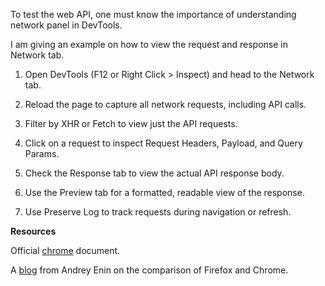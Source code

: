 To test the web API, one must know the importance of understanding network panel in DevTools.

I am giving an example on how to view the request and response in Network tab.

1) Open DevTools (F12 or Right Click > Inspect) and head to the Network tab.

2) Reload the page to capture all network requests, including API calls.

3) Filter by XHR or Fetch to view just the API requests.

4) Click on a request to inspect Request Headers, Payload, and Query Params.

5) Check the Response tab to view the actual API response body.

6) Use the Preview tab for a formatted, readable view of the response.

7) Use Preserve Log to track requests during navigation or refresh.

**Resources**

Official [chrome](https://developer.chrome.com/docs/devtools/network) document.

A [blog](https://adequatica.medium.com/browser-devtools-as-an-essential-tool-for-api-testing-c2ace3fc47f2) from Andrey Enin on the comparison of Firefox and Chrome.
